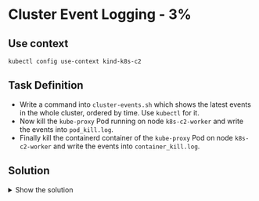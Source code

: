 # Cluster Event Logging - 3%

## Use context

```shell
kubectl config use-context kind-k8s-c2
```

## Task Definition

- Write a command into `cluster-events.sh` which shows the latest events in the whole cluster, ordered by time. Use `kubectl` for it.
- Now kill the `kube-proxy` Pod running on node `k8s-c2-worker` and write the events into `pod_kill.log`.
- Finally kill the containerd container of the `kube-proxy` Pod on node `k8s-c2-worker` and write the events into `container_kill.log`. 

## Solution

<details>
  <summary>Show the solution</summary>

### Write the command cluster-events.sh

```shell
kubectl get events -A --sort-by=.metadata.creationTimestamp
```

```shell
echo 'kubectl get events -A --sort-by=.metadata.creationTimestamp' > cluster-events.sh
cat cluster-events.sh
kubectl get events -A --sort-by=.metadata.creationTimestamp
chmod u+x cluster-events.sh
./cluster-events.sh
```

### Kill kube-proxy Pod in k8s-c2-worker node

```shell
k -n kube-system get pod -o wide | grep kube-proxy
kube-proxy-b2wb5                            1/1     Running   0          21m   172.18.0.3   k8s-c2-worker2         <none>           <none>
kube-proxy-jf4d2                            1/1     Running   0          21m   172.18.0.4   k8s-c2-control-plane   <none>           <none>
kube-proxy-x6r2j                            1/1     Running   0          21m   172.18.0.2   k8s-c2-worker          <none>           <none>
```

```shell
k -n kube-system delete pod kube-proxy-x6r2j
pod "kube-proxy-x6r2j" deleted
```

```shell
kubectl get events -A --sort-by=.metadata.creationTimestamp
```

```shell
vi pod_kill.log

And add the information
```

```shell
cat pod_kill.log
kube-system          90s         Normal    Killing                   pod/kube-proxy-x6r2j                            Stopping container kube-proxy
kube-system          89s         Normal    Pulled                    pod/kube-proxy-7ln7q                            Container image "registry.k8s.io/kube-proxy:v1.29.0" already present on machine
kube-system          89s         Normal    Started                   pod/kube-proxy-7ln7q                            Started container kube-proxy
kube-system          89s         Normal    Created                   pod/kube-proxy-7ln7q                            Created container kube-proxy
default              89s         Normal    Starting                  node/k8s-c2-worker                                 
kube-system          89s         Normal    Scheduled                 pod/kube-proxy-7ln7q                            Successfully assigned kube-system/kube-proxy-7ln7q to k8s-c2-worker
kube-system          89s         Normal    SuccessfulCreate          daemonset/kube-proxy                            Created pod: kube-proxy-7ln7q
```

### kill the containerd container of the kube-proxy Pod on node k8s-c2-worker

```shell
k -n kube-system get pod -o wide | grep kube-proxy
kube-proxy-7ln7q                            1/1     Running   0          6m2s   172.18.0.2   k8s-c2-worker          <none>           <none>
kube-proxy-b2wb5                            1/1     Running   0          27m    172.18.0.3   k8s-c2-worker2         <none>           <none>
kube-proxy-jf4d2                            1/1     Running   0          27m    172.18.0.4   k8s-c2-control-plane   <none>           <none>
```

```shell
docker exec -it k8s-c2-worker bash
root@k8s-c2-worker:/# crictl ps
CONTAINER           IMAGE               CREATED             STATE               NAME                ATTEMPT             POD ID              POD
87fb11a3ffd82       0c3491790de4f       9 minutes ago       Running             kube-proxy          0                   91007ee90200c       kube-proxy-7ln7q
6dff5769b90fb       b18bf71b941ba       30 minutes ago      Running             kindnet-cni         0                   049849de5bba7       kindnet-bhnzc
```

```shell
root@k8s-c2-worker:/# crictl stop 87fb11a3ffd82
87fb11a3ffd82
root@k8s-c2-worker:/# crictl rm 87fb11a3ffd82
87fb11a3ffd82
```

```shell
vim container_kill.log
add the information
```

```shell
cat container_kill.log
kube-system          81s         Normal    Pulled                    pod/kube-proxy-7ln7q                            Container image "registry.k8s.io/kube-proxy:v1.29.0" already present on machine
kube-system          80s         Normal    Started                   pod/kube-proxy-7ln7q                            Started container kube-proxy
default              80s         Normal    Starting                  node/k8s-c2-worker
```
</details>

